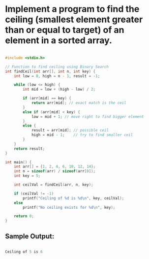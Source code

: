 # Implement a program to find the ceiling (smallest element greater than or equal to target) of an element in a sorted array.

```c

#include <stdio.h>

// Function to find ceiling using Binary Search
int findCeil(int arr[], int n, int key) {
    int low = 0, high = n - 1, result = -1;

    while (low <= high) {
        int mid = low + (high - low) / 2;

        if (arr[mid] == key) {
            return arr[mid]; // exact match is the ceil
        }
        else if (arr[mid] < key) {
            low = mid + 1; // move right to find bigger element
        }
        else {
            result = arr[mid]; // possible ceil
            high = mid - 1;    // try to find smaller ceil
        }
    }
    return result;
}

int main() {
    int arr[] = {1, 2, 4, 6, 10, 12, 14};
    int n = sizeof(arr) / sizeof(arr[0]);
    int key = 5;

    int ceilVal = findCeil(arr, n, key);

    if (ceilVal != -1)
        printf("Ceiling of %d is %d\n", key, ceilVal);
    else
        printf("No ceiling exists for %d\n", key);

    return 0;
}


```

## Sample Output:

```c

Ceiling of 5 is 6

```
